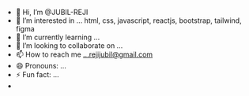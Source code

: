- 👋 Hi, I’m @JUBIL-REJI
- 👀 I’m interested in ... html, css, javascript, reactjs, bootstrap, tailwind, figma
- 🌱 I’m currently learning ...
- 💞️ I’m looking to collaborate on ...
- 📫 How to reach me ...rejijubil@gmail.com
- 😄 Pronouns: ...
- ⚡ Fun fact: ...
- 

<!---
JUBIL-REJI/JUBIL-REJI is a ✨ special ✨ repository because its `README.md` (this file) appears on your GitHub profile.
You can click the Preview link to take a look at your changes.
--->
